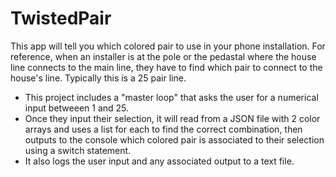 # TwistedPair
This app will tell you which colored pair to use in your phone installation. For reference, when an installer is at the pole or the pedastal where the house line connects to the main line, they have to find which pair to connect to the house's line. Typically this is a 25 pair line. 
- This project includes a "master loop" that asks the user for a numerical input betweeen 1 and 25. 
- Once they input their selection, it will read from a JSON file with 2 color arrays and uses a list for each to find the correct combination, then outputs to the console which colored pair is associated to their selection using a switch statement. 
- It also logs the user input and any associated output to a text file. 

